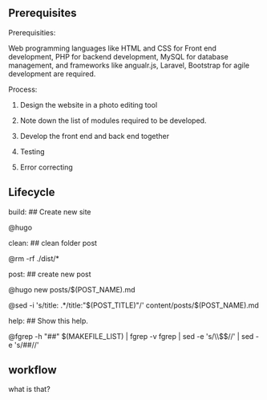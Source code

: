 
## Prerequisites

Prerequisities:

Web programming languages like HTML and CSS for Front end development, PHP for backend development, MySQL for database management, and frameworks like angualr.js, Laravel, Bootstrap for agile development are required.


Process:

 
1. Design the website in a photo editing tool

2. Note down the list of modules required to be developed.

3. Develop the front end and back end together

4. Testing
5. Error correcting

## Lifecycle

build: ## Create new site

@hugo

clean: ## clean folder post

@rm -rf ./dist/*

post: ## create new post

@hugo new posts/$(POST_NAME).md

@sed -i 's/title: .*/title:"$(POST_TITLE)"/' content/posts/$(POST_NAME).md

help: ## Show this help.

@fgrep -h "##" $(MAKEFILE_LIST) | fgrep -v fgrep | sed -e 's/\\$$//' | sed -e 's/##//'

## workflow
what is that?